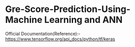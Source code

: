 # Gre-Score-Prediction-Using- Machine Learning and ANN

Official Documentation(Reference):- https://www.tensorflow.org/api_docs/python/tf/keras
